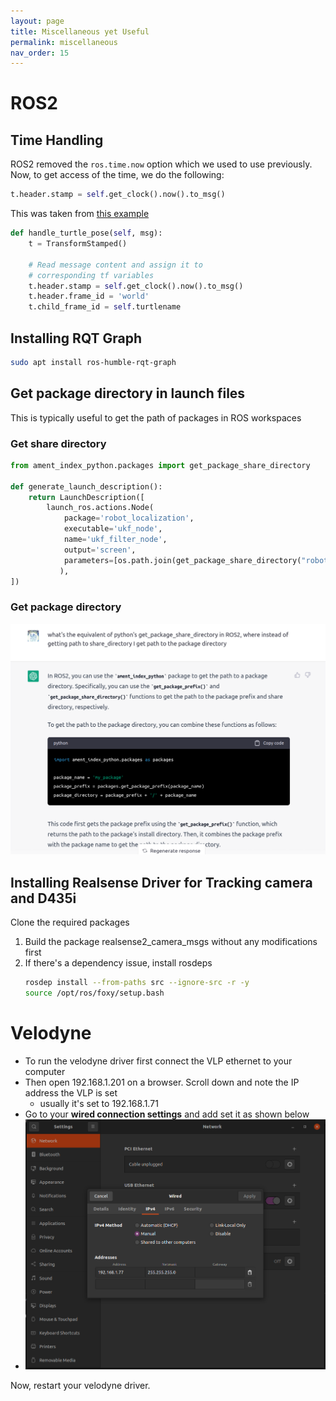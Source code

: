 ```yaml
---
layout: page
title: Miscellaneous yet Useful
permalink: miscellaneous
nav_order: 15
---
```


# ROS2

## Time Handling

ROS2 removed the ```ros.time.now``` option which we used to use previously. Now, to get
access of the time, we do the following:

```python
t.header.stamp = self.get_clock().now().to_msg()
```

This was taken from [this example](https://docs.ros.org/en/foxy/Tutorials/Intermediate/Tf2/Writing-A-Tf2-Broadcaster-Py.html)

```python
def handle_turtle_pose(self, msg):
    t = TransformStamped()

    # Read message content and assign it to
    # corresponding tf variables
    t.header.stamp = self.get_clock().now().to_msg()
    t.header.frame_id = 'world'
    t.child_frame_id = self.turtlename
```

## Installing RQT Graph

```bash
sudo apt install ros-humble-rqt-graph
```

## Get package directory in launch files

This is typically useful to get the path of packages in ROS workspaces

### Get share directory

```python
from ament_index_python.packages import get_package_share_directory

def generate_launch_description():
    return LaunchDescription([
        launch_ros.actions.Node(
            package='robot_localization',
            executable='ukf_node',
            name='ukf_filter_node',
            output='screen',
            parameters=[os.path.join(get_package_share_directory("robot_localization"), 'params', 'ukf.yaml')],
           ),
])
```

### Get package directory

![](/images/miscellaneous/get_pkg_directory.png)


## Installing Realsense Driver for Tracking camera and D435i

Clone the required packages

1. Build the package realsense2_camera_msgs without any modifications first
2. If there's a dependency issue, install rosdeps
    ```bash
    rosdep install --from-paths src --ignore-src -r -y
    source /opt/ros/foxy/setup.bash
    ```


# Velodyne

- To run the velodyne driver first connect the VLP ethernet to your computer
- Then open 192.168.1.201 on a browser. Scroll down and note the IP address the VLP is set
    - usually it's set to 192.168.1.71
- Go to your **wired connection settings** and add set it as shown below
- ![](/images/miscellaneous/vlp_ifconfig.png)

Now, restart your velodyne driver.